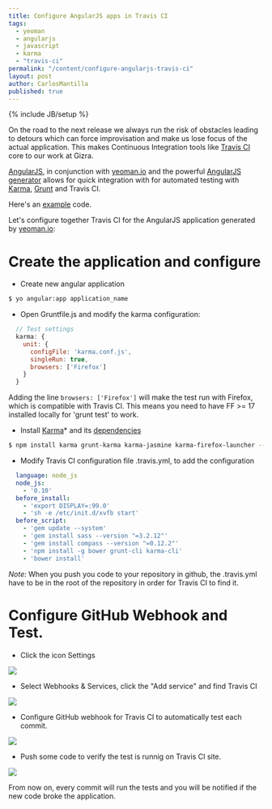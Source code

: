 ```yaml
---
title: Configure AngularJS apps in Travis CI
tags: 
  - yeoman
  - angularjs
  - javascript
  - karma
  - "travis-ci"
permalink: "/content/configure-angularjs-travis-ci"
layout: post
author: CarlosMantilla
published: true
---
```


{% include JB/setup %}

On the road to the next release we always run the risk of obstacles leading to detours which can force improvisation and make us lose focus of the actual application. This makes Continuous Integration tools like [Travis CI](https://travis-ci.org/) core to our work at Gizra.

[AngularJS](https://angularjs.org/), in conjunction with [yeoman.io](http://yeoman.io/) and the powerful [AngularJS generator](https://github.com/yeoman/generator-angular) allows for quick integration with for automated testing with [Karma](http://karma-runner.github.io), [Grunt](http://gruntjs.com) and Travis CI.

<!-- more -->

Here's an [example](https://github.com/ceoaliongroo/angular-travis-config-example) code.

Let's configure together Travis CI for the AngularJS application generated by [yeoman.io](http://yeoman.io/):

# Create the application and configure

- Create new angular application

```bash
$ yo angular:app application_name
```

- Open Gruntfile.js and modify the karma configuration:

```javascript
  // Test settings
  karma: {
    unit: {
      configFile: 'karma.conf.js',
      singleRun: true,
      browsers: ['Firefox']
    }
  }
```

Adding the line `browsers: ['Firefox']` will make the test run with Firefox, which is compatible with Travis CI. This means you need to have FF >= 17 installed locally for 'grunt test' to work.

- Install [Karma](http://karma-runner.github.io)* and its [dependencies](http://karma-runner.github.io/0.12/intro/installation.html)

```bash
$ npm install karma grunt-karma karma-jasmine karma-firefox-launcher --save-dev
```

- Modify Travis CI configuration file .travis.yml, to add the configuration

```yaml
  language: node_js
  node_js:
    - '0.10'
  before_install:
    - 'export DISPLAY=:99.0'
    - 'sh -e /etc/init.d/xvfb start'
  before_script:
    - 'gem update --system'
    - 'gem install sass --version "=3.2.12"'
    - 'gem install compass --version "=0.12.2"'
    - 'npm install -g bower grunt-cli karma-cli'
    - 'bower install'
```
*Note:* When you push you code to your repository in github, the .travis.yml have to be in the root of the repository in order for Travis CI to find it.

# Configure GitHub Webhook and Test.

- Click the icon Settings

![]({{BASE_PATH}}/assets/images/posts/configure-angularjs-travis-ci/settings.png)

- Select Webhooks & Services, click the "Add service" and find Travis CI

![]({{BASE_PATH}}/assets/images/posts/configure-angularjs-travis-ci/webhooks.png)

- Configure GitHub webhook for Travis CI to automatically test each commit.

![]({{BASE_PATH}}/assets/images/posts/configure-angularjs-travis-ci/configure.png)

- Push some code to verify the test is runnig on Travis CI site.

![]({{BASE_PATH}}/assets/images/posts/configure-angularjs-travis-ci/testing.png)

From now on, every commit will run the tests and you will be notified if the new code broke the application.